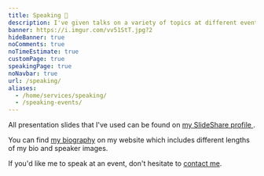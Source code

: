 ```yaml
---
title: Speaking 💬️
description: I've given talks on a variety of topics at different events.
banner: https://i.imgur.com/vv51StT.jpg?2
hideBanner: true
noComments: true
noTimeEstimate: true
customPage: true
speakingPage: true
noNavbar: true
url: /speaking/
aliases:
  - /home/services/speaking/
  - /speaking-events/
---
```


All presentation slides that I've used can be found on <a href="https://www.slideshare.net/fvcproductions" target="_blank" rel="noopener">my SlideShare profile <i class="fab fa-slideshare"></i></a>.

You can find [my biography](/bio/) on my website which includes different lengths of my bio and speaker images.

If you'd like me to speak at an event, don't hesitate to [contact me](/contact).
